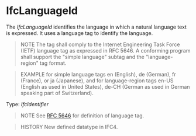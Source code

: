 # IfcLanguageId

The _IfcLanguageId_ identifies the language in which a natural language text is expressed. It uses a language tag to identify the language.

> NOTE The tag shall comply to the Internet Engineering Task Force (IETF) language tag as expressed in RFC 5646. A conforming program shall support the "simple language" subtag and the "language-region" tag format.

> EXAMPLE for simple language tags en (English), de (German), fr (France), or ja (Japanese), and for language-region tags en-US (English as used in United States), de-CH (German as used in German speaking part of Switzerland).

Type: _IfcIdentifier_

> NOTE See [RFC 5646](../content/bibliography.htm#RFC-5646) for definition of language tag.

> HISTORY New defined datatype in IFC4.
